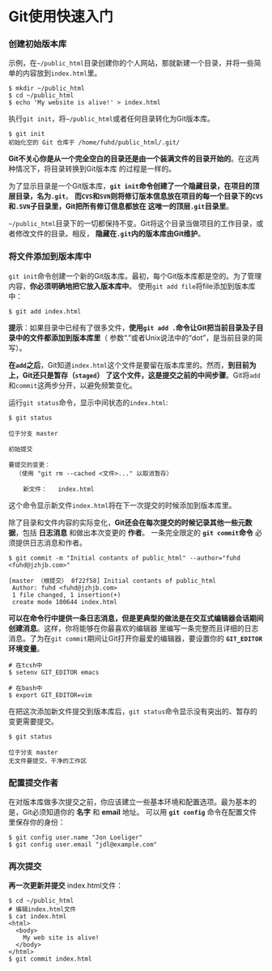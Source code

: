 Git使用快速入门
==========================================================================
### 创建初始版本库
示例，在`~/public_html`目录创建你的个人网站，那就新建一个目录，并将一些简单的内容放到`index.html`里。
```shell
$ mkdir ~/public_html
$ cd ~/public_html
$ echo 'My website is alive!' > index.html
```
执行`git init`，将`~/public_html`或者任何目录转化为Git版本库。
```shell
$ git init
初始化空的 Git 仓库于 /home/fuhd/public_html/.git/
```
**Git不关心你是从一个完全空白的目录还是由一个装满文件的目录开始的**。在这两种情况下，将目录转换到Git版本库
的过程是一样的。

为了显示目录是一个Git版本库，**`git init`命令创建了一个隐藏目录，在项目的顶层目录，名为`.git`**。
**而`CVS`和`SVN`则将修订版本信息放在项目的每一个目录下的`CVS`和`.SVN`子目录里，Git把所有修订信息都放在
这唯一的顶层`.git`目录里**。

`~/public_html`目录下的一切都保持不变。Git将这个目录当做项目的工作目录，或者修改文件的目录。相反，
**隐藏在`.git`内的版本库由Git维护**。

### 将文件添加到版本库中
`git init`命令创建一个新的Git版本库。最初，每个Git版本库都是空的。为了管理内容，**你必须明确地把它放入版本库中**。
使用`git add file`将file添加到版本库中：
```shell
$ git add index.html
```
**提示**：如果目录中已经有了很多文件，**使用`git add .`命令让Git把当前目录及子目录中的文件都添加到版本库里**（
参数“.”或者Unix说法中的“dot”，是当前目录的简写）。

**在`add`之后**，Git知道`index.html`这个文件是要留在版本库里的。然而，**到目前为上，Git还只是暂存（`staged`）
了这个文件，这是提交之前的中间步骤**。Git将`add`和`commit`这两步分开，以避免频繁变化。

运行`git status`命令，显示中间状态的`index.html`:
```shell
$ git status
```
```
位于分支 master

初始提交

要提交的变更：
  （使用 "git rm --cached <文件>..." 以取消暂存）

	新文件：   index.html
```
这个命令显示新文件`index.html`将在下一次提交的时候添加到版本库里。

除了目录和文件内容的实际变化，**Git还会在每次提交的时候记录其他一些元数据**，包括 **日志消息** 和做出本次变更的 **作者**。
一条完全限定的 **`git commit`命令** 必须提供日志消息和作者。
```shell
$ git commit -m "Initial contants of public_html" --author="fuhd <fuhd@jzhjb.com>"
```
```
[master （根提交） 8f22f58] Initial contants of public_html
 Author: fuhd <fuhd@jzhjb.com>
 1 file changed, 1 insertion(+)
 create mode 100644 index.html
```
**可以在命令行中提供一条日志消息，但是更典型的做法是在交互式编辑器会话期间创建消息**。这样，你将能够在你最喜欢的编辑器
里编写一条完整而且详细的日志消息。了为在`git commit`期间让Git打开你最爱的编辑器，要设置你的 **`GIT_EDITOR`环境变量**。
```shell
# 在tcsh中
$ setenv GIT_EDITOR emacs

# 在bash中
$ export GIT_EDITOR=vim
```
在把这次添加新文件提交到版本库后，`git status`命令显示没有突出的、暂存的变更需要提交。
```shell
$ git status
```
```
位于分支 master
无文件要提交，干净的工作区
```

### 配置提交作者
在对版本库做多次提交之前，你应该建立一些基本环境和配置选项。最为基本的是，Git必须知道你的 **名字** 和 **email** 地址。
可以用 **`git config`** 命令在配置文件里保存你的身份：
```shell
$ git config user.name "Jon Loeliger"
$ git config user.email "jdl@example.com"
```

### 再次提交
**再一次更新并提交** index.html文件：
```shell
$ cd ~/public_html
# 编辑index.html文件
$ cat index.html
<html>
  <body>
    My web site is alive!
  </body>
</html>
$ git commit index.html
```
